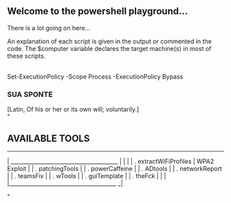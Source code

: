 ## Welcome to the powershell playground...
There is a lot going on here...




An explanation of each script is given in the output or commented in the code.
The $computer variable declares the target machine(s) in most of these scripts.
<br/>
<br/>



Set-ExecutionPolicy -Scope Process -ExecutionPolicy Bypass
<br/>


### SUA SPONTE
[Latin, Of his or her or its own will; voluntarily.]
<br/>
"
## AVAILABLE TOOLS
__________________________________________
| _______________________________________ |
|                                         |
|  . extractWiFiProfiles | WPA2 Exploit   |
|  . patchingTools                        |
|  . powerCaffeine                        |
|  . ADtools                              |
|  . networkReport                        |
|  . teamsFix                             |
|  . wTools                               |
|  . guiTemplate                          |
|  . theFck                               |
|                                         |
|_______________________________________ _|

"
